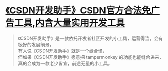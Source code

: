 # [《CSDN开发助手》CSDN官方合法免广告工具,内含大量实用开发工具](https://www.v2fy.com/p/086-csdn-2020-12-18/)

> 《CSDN开发助手》是一款依托开发者社区开发的小工具，运营得当，会有极好的发展前景，    
> 有人说《CSDN开发助手》就是一个缝合怪，    
> 但如果《CSDN开发助手》愿意把 tampermonkey 的功能也能缝合进来，真的会成为一款老少皆宜，前途无量的小工具。    